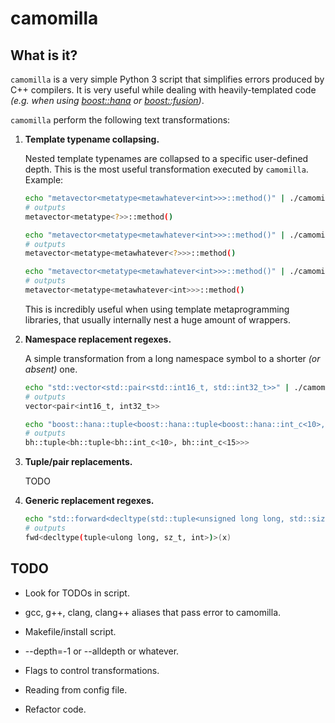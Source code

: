 # camomilla

## What is it?

`camomilla` is a very simple Python 3 script that simplifies errors produced by C++ compilers. It is very useful while dealing with heavily-templated code *(e.g. when using [boost::hana](http://www.boost.org/doc/libs/1_61_0/libs/hana/doc/html/index.html) or [boost::fusion](http://www.boost.org/doc/libs/1_61_0/libs/fusion/doc/html/))*.

`camomilla` perform the following text transformations:

1. **Template typename collapsing.**

    Nested template typenames are collapsed to a specific user-defined depth. This is the most useful transformation executed by `camomilla`. Example:

    ```bash
    echo "metavector<metatype<metawhatever<int>>>::method()" | ./camomilla -d1 
    # outputs
    metavector<metatype<?>>::method()

    echo "metavector<metatype<metawhatever<int>>>::method()" | ./camomilla -d2
    # outputs
    metavector<metatype<metawhatever<?>>>::method()

    echo "metavector<metatype<metawhatever<int>>>::method()" | ./camomilla -d3
    # outputs
    metavector<metatype<metawhatever<int>>>::method()
    ```

    This is incredibly useful when using template metaprogramming libraries, that usually internally nest a huge amount of wrappers.

2. **Namespace replacement regexes.**

    A simple transformation from a long namespace symbol to a shorter *(or absent)* one. 

    ```bash
    echo "std::vector<std::pair<std::int16_t, std::int32_t>>" | ./camomilla --depth=100
    # outputs
    vector<pair<int16_t, int32_t>>
    
    echo "boost::hana::tuple<boost::hana::tuple<boost::hana::int_c<10>, boost::hana::int_c<15>>>" | ./camomilla --depth=100
    # outputs
    bh::tuple<bh::tuple<bh::int_c<10>, bh::int_c<15>>>
    ```

3. **Tuple/pair replacements.**

    TODO

4. **Generic replacement regexes.**

    ```bash
    echo "std::forward<decltype(std::tuple<unsigned long long, std::size_t, int>)>(x)" | ./camomilla --depth=100
    # outputs
    fwd<decltype(tuple<ulong long, sz_t, int>)>(x)
    ```

## TODO

* Look for TODOs in script.

* gcc, g++, clang, clang++ aliases that pass error to camomilla.

* Makefile/install script.

* --depth=-1 or --alldepth or whatever.

* Flags to control transformations.

* Reading from config file.

* Refactor code.